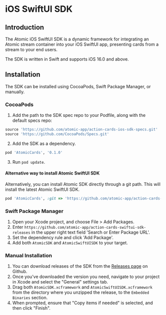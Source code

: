 # iOS SwiftUI SDK

## Introduction

The Atomic iOS SwiftUI SDK is a dynamic framework for integrating an Atomic stream container into your iOS SwiftUI app, presenting cards from a stream to your end users.

The SDK is written in Swift and supports iOS 16.0 and above.

## Installation

The SDK can be installed using CocoaPods, Swift Package Manager, or manually.

### CocoaPods

1. Add the path to the SDK spec repo to your Podfile, along with the default specs repo:

```ruby
source 'https://github.com/atomic-app/action-cards-ios-sdk-specs.git'
source 'https://github.com/CocoaPods/Specs.git'
```

2. Add the SDK as a dependency. 

```ruby
pod 'AtomicCards', '0.1.0'
```

3. Run `pod update`.

#### Alternative way to install Atomic SwiftUI SDK

Alternatively, you can install Atomic SDK directly through a git path. This will install the latest Atomic SwiftUI SDK.

```ruby
pod 'AtomicCards', :git => 'https://github.com/atomic-app/action-cards-swiftui-sdk-releases.git'
```

### Swift Package Manager

1. Open your Xcode project, and choose File > Add Packages.
2. Enter `https://github.com/atomic-app/action-cards-swiftui-sdk-releases` in the upper right text field 'Search or Enter Package URL'.
3. Set the dependency rule and click 'Add Package'.
4. Add both `AtomicSDK` and `AtomicSwiftUISDK` to your target.

### Manual Installation

1. You can download releases of the SDK from the [Releases page](https://github.com/atomic-app/action-cards-swiftui-sdk-releases/releases) on Github.
2. Once you've downloaded the version you need, navigate to your project in Xcode and select the "General" settings tab.
3. Drag both `AtomicSDK.xcframework` and `AtomicSwiftUISDK.xcframework` from the directory where you unzipped the release, to the `Embedded Binaries` section.
4. When prompted, ensure that "Copy items if needed" is selected, and then click "Finish".